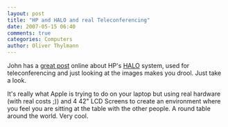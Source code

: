 ```yaml
---
layout: post
title: "HP and HALO and real Teleconferencing"
date: 2007-05-15 06:40
comments: true
categories: Computers
author: Oliver Thylmann
---
```








John has a [great post](http://battellemedia.com/archives/003632.php) online about HP's [HALO](http://www.hp.com/halo/index.html) system, used for teleconferencing and just looking at the images makes you drool. Just take a look.

It's really what Apple is trying to do on your laptop but using real hardware (with real costs ;)) and 4 42&quot; LCD Screens to create an environment where you feel you are sitting at the table with the other people. A round table around the world. Very cool.


